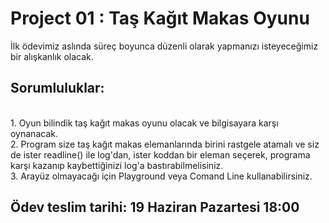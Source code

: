 # Project 01 : Taş Kağıt Makas Oyunu

İlk ödevimiz aslında süreç boyunca düzenli olarak yapmanızı isteyeceğimiz bir alışkanlık olacak.

## Sorumluluklar:

<br>
1. Oyun bilindik taş kağıt makas oyunu olacak ve bilgisayara karşı oynanacak.
<br>
2. Program size taş kağıt makas elemanlarında birini rastgele atamalı ve siz de ister readline() ile log'dan, ister koddan bir eleman seçerek, programa karşı kazanıp kaybettiğinizi log'a bastırabilmelisiniz.
<br>
3. Arayüz olmayacağı için Playground veya Comand Line kullanabilirsiniz.
<br>

## <a name="2"></a>Ödev teslim tarihi: 19 Haziran Pazartesi 18:00

   
